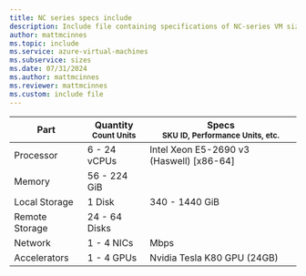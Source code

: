 ```yaml
---
title: NC series specs include
description: Include file containing specifications of NC-series VM sizes.
author: mattmcinnes
ms.topic: include
ms.service: azure-virtual-machines
ms.subservice: sizes
ms.date: 07/31/2024
ms.author: mattmcinnes
ms.reviewer: mattmcinnes
ms.custom: include file
---
```

| Part | Quantity <br><sup>Count Units | Specs <br><sup>SKU ID, Performance Units, etc.  |
|---|---|---|
| Processor      | 6 - 24 vCPUs       | Intel Xeon E5-2690 v3 (Haswell) [x86-64]                               |
| Memory         | 56 - 224 GiB          |                                  |
| Local Storage  | 1 Disk           | 340 - 1440 GiB                               |
| Remote Storage | 24 - 64 Disks    |   |
| Network        | 1 - 4 NICs          |  Mbps                          |
| Accelerators   | 1 - 4 GPUs              | Nvidia Tesla K80 GPU (24GB)                                  |
